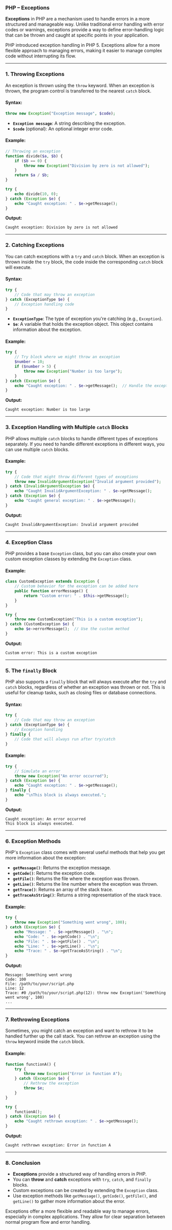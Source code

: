 ### PHP – Exceptions

**Exceptions** in PHP are a mechanism used to handle errors in a more structured and manageable way. Unlike traditional error handling with error codes or warnings, exceptions provide a way to define error-handling logic that can be thrown and caught at specific points in your application.

PHP introduced exception handling in PHP 5. Exceptions allow for a more flexible approach to managing errors, making it easier to manage complex code without interrupting its flow.

---

### **1. Throwing Exceptions**

An exception is thrown using the `throw` keyword. When an exception is thrown, the program control is transferred to the nearest `catch` block.

#### **Syntax:**

```php
throw new Exception("Exception message", $code);
```

- **`Exception message`**: A string describing the exception.
- **`$code`** (optional): An optional integer error code.

#### **Example:**

```php
// Throwing an exception
function divide($a, $b) {
    if ($b == 0) {
        throw new Exception("Division by zero is not allowed");
    }
    return $a / $b;
}

try {
    echo divide(10, 0);
} catch (Exception $e) {
    echo "Caught exception: " . $e->getMessage();
}
```

**Output:**
```
Caught exception: Division by zero is not allowed
```

---

### **2. Catching Exceptions**

You can catch exceptions with a `try` and `catch` block. When an exception is thrown inside the `try` block, the code inside the corresponding `catch` block will execute.

#### **Syntax:**

```php
try {
    // Code that may throw an exception
} catch (ExceptionType $e) {
    // Exception handling code
}
```

- **`ExceptionType`**: The type of exception you're catching (e.g., `Exception`).
- **`$e`**: A variable that holds the exception object. This object contains information about the exception.

#### **Example:**

```php
try {
    // Try block where we might throw an exception
    $number = 10;
    if ($number > 5) {
        throw new Exception("Number is too large");
    }
} catch (Exception $e) {
    echo "Caught exception: " . $e->getMessage();  // Handle the exception
}
```

**Output:**
```
Caught exception: Number is too large
```

---

### **3. Exception Handling with Multiple `catch` Blocks**

PHP allows multiple `catch` blocks to handle different types of exceptions separately. If you need to handle different exceptions in different ways, you can use multiple `catch` blocks.

#### **Example:**

```php
try {
    // Code that might throw different types of exceptions
    throw new InvalidArgumentException("Invalid argument provided");
} catch (InvalidArgumentException $e) {
    echo "Caught InvalidArgumentException: " . $e->getMessage();
} catch (Exception $e) {
    echo "Caught general exception: " . $e->getMessage();
}
```

**Output:**
```
Caught InvalidArgumentException: Invalid argument provided
```

---

### **4. Exception Class**

PHP provides a base `Exception` class, but you can also create your own custom exception classes by extending the `Exception` class.

#### **Example:**

```php
class CustomException extends Exception {
    // Custom behavior for the exception can be added here
    public function errorMessage() {
        return "Custom error: " . $this->getMessage();
    }
}

try {
    throw new CustomException("This is a custom exception");
} catch (CustomException $e) {
    echo $e->errorMessage();  // Use the custom method
}
```

**Output:**
```
Custom error: This is a custom exception
```

---

### **5. The `finally` Block**

PHP also supports a `finally` block that will always execute after the `try` and `catch` blocks, regardless of whether an exception was thrown or not. This is useful for cleanup tasks, such as closing files or database connections.

#### **Syntax:**

```php
try {
    // Code that may throw an exception
} catch (ExceptionType $e) {
    // Exception handling
} finally {
    // Code that will always run after try/catch
}
```

#### **Example:**

```php
try {
    // Simulate an error
    throw new Exception("An error occurred");
} catch (Exception $e) {
    echo "Caught exception: " . $e->getMessage();
} finally {
    echo "\nThis block is always executed.";
}
```

**Output:**
```
Caught exception: An error occurred
This block is always executed.
```

---

### **6. Exception Methods**

PHP's `Exception` class comes with several useful methods that help you get more information about the exception:

- **`getMessage()`**: Returns the exception message.
- **`getCode()`**: Returns the exception code.
- **`getFile()`**: Returns the file where the exception was thrown.
- **`getLine()`**: Returns the line number where the exception was thrown.
- **`getTrace()`**: Returns an array of the stack trace.
- **`getTraceAsString()`**: Returns a string representation of the stack trace.

#### **Example:**

```php
try {
    throw new Exception("Something went wrong", 100);
} catch (Exception $e) {
    echo "Message: " . $e->getMessage() . "\n";
    echo "Code: " . $e->getCode() . "\n";
    echo "File: " . $e->getFile() . "\n";
    echo "Line: " . $e->getLine() . "\n";
    echo "Trace: " . $e->getTraceAsString() . "\n";
}
```

**Output:**
```
Message: Something went wrong
Code: 100
File: /path/to/your/script.php
Line: 12
Trace: #0 /path/to/your/script.php(12): throw new Exception('Something went wrong', 100)
...
```

---

### **7. Rethrowing Exceptions**

Sometimes, you might catch an exception and want to rethrow it to be handled further up the call stack. You can rethrow an exception using the `throw` keyword inside the `catch` block.

#### **Example:**

```php
function functionA() {
    try {
        throw new Exception("Error in function A");
    } catch (Exception $e) {
        // Rethrow the exception
        throw $e;
    }
}

try {
    functionA();
} catch (Exception $e) {
    echo "Caught rethrown exception: " . $e->getMessage();
}
```

**Output:**
```
Caught rethrown exception: Error in function A
```

---

### **8. Conclusion**

- **Exceptions** provide a structured way of handling errors in PHP.
- You can **throw** and **catch** exceptions with `try`, `catch`, and `finally` blocks.
- Custom exceptions can be created by extending the `Exception` class.
- Use exception methods like `getMessage()`, `getCode()`, `getFile()`, and `getLine()` to gather more information about the error.

Exceptions offer a more flexible and readable way to manage errors, especially in complex applications. They allow for clear separation between normal program flow and error handling.
